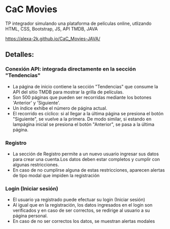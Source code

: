 # CaC Movies
TP integrador simulando una plataforma de películas online, utlizando HTML, CSS, Bootstrap, JS, API TMDB, JAVA

https://alexa-2k.github.io/CaC_Movies-JAVA/

## Detalles:

### Conexión API: integrada directamente en la sección "Tendencias"
* La página de inicio contiene la sección "Tendencias" que consume la API del sitio TMDB para mostrar la grilla de películas. 
* Son 500 páginas que pueden ser recorridas mediante los botones 'Anterior' y 'Siguiente'. 
* Un índice exhibe el número de página actual. 
* El recorrido es cíclico: si al llegar a la última página se presiona el botón "Siguiente", se vuelve a la primera. De modo similar, si estando en lampágina inicial se presiona el botón "Anterior", se pasa a la última página.

### Registro
* La sección de Registro permite a un nuevo usuario ingresar sus datos para crear una cuenta.Los datos deben estar completos y cumplir con algunas restricciones. 
* En caso de no cumplirse alguna de estas restricciones, aparecen alertas de tipo modal que impiden la registración

### Login (Iniciar sesión)
* El usuario ya registrado puede efectuar su login (Iniciar sesión) 
* Al igual que en la registración, los datos ingresados en el login son verificados y en caso de ser correctos, se redirige al usuario a su página personal.
* En caso de no ser correctos los datos, se muestran alertas modales


